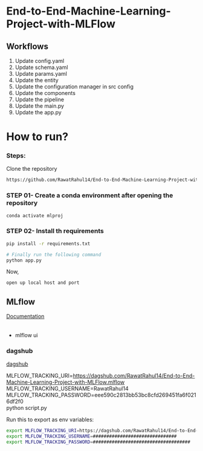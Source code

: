# End-to-End-Machine-Learning-Project-with-MLFlow

## Workflows

1. Update config.yaml
2. Update schema.yaml
3. Update params.yaml
4. Update the entity
5. Update the configuration manager in src config
6. Update the components
7. Update the pipeline 
8. Update the main.py
9. Update the app.py

# How to run?
### Steps:

Clone the repository
```bash
https://github.com/RawatRahul14/End-to-End-Machine-Learning-Project-with-MLFlow
```

### STEP 01- Create a conda environment after opening the repository
```bash
conda activate mlproj
```

### STEP 02- Install th requirements
```bash
pip install -r requirements.txt
```

```bash
# Finally run the following command
python app.py
```

Now, 
```bash
open up local host and port
```



## MLflow
[Documentation](https://mlflow.org/docs/latest.index.html)

######
- mlflow ui


### dagshub
[dagshub](https://dagshub.com/)

MLFLOW_TRACKING_URI=https://dagshub.com/RawatRahul14/End-to-End-Machine-Learning-Project-with-MLFlow.mlflow \
MLFLOW_TRACKING_USERNAME=RawatRahul14 \
MLFLOW_TRACKING_PASSWORD=eee590c2813bb53bc8cfd269451fa6f0216df2f0 \
python script.py

Run this to export as env variables:
```bash
export MLFLOW_TRACKING_URI=https://dagshub.com/RawatRahul14/End-to-End-Machine-Learning-Project-with-MLFlow.mlflow
export MLFLOW_TRACKING_USERNAME=###############################
export MLFLOW_TRACKING_PASSWORD=####################################
```
